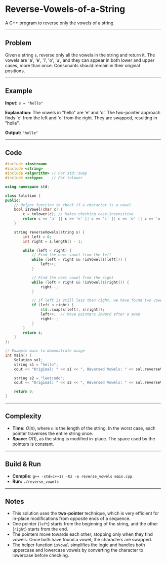 # Reverse-Vowels-of-a-String

A C++ program to reverse only the vowels of a string.

-----

## Problem

Given a string `s`, reverse only all the vowels in the string and return it. The vowels are 'a', 'e', 'i', 'o', 'u', and they can appear in both lower and upper cases, more than once. Consonants should remain in their original positions.

-----

## Example

**Input:** `s = "hello"`

**Explanation:**
The vowels in "hello" are 'e' and 'o'. The two-pointer approach finds 'e' from the left and 'o' from the right. They are swapped, resulting in "holle".

**Output:** `"holle"`

-----

## Code

```cpp
#include <iostream>
#include <string>
#include <algorithm> // For std::swap
#include <cctype>    // For tolower

using namespace std;

class Solution {
public:
    // Helper function to check if a character is a vowel
    bool isVowel(char c) {
        c = tolower(c); // Makes checking case-insensitive
        return c == 'a' || c == 'e' || c == 'i' || c == 'o' || c == 'u';
    }

    string reverseVowels(string s) {
        int left = 0;
        int right = s.length() - 1;

        while (left < right) {
            // Find the next vowel from the left
            while (left < right && !isVowel(s[left])) {
                left++;
            }

            // Find the next vowel from the right
            while (left < right && !isVowel(s[right])) {
                right--;
            }

            // If left is still less than right, we have found two vowels to swap
            if (left < right) {
                std::swap(s[left], s[right]);
                left++;  // Move pointers inward after a swap
                right--;
            }
        }
        return s;
    }
};

// Example main to demonstrate usage
int main() {
    Solution sol;
    string s1 = "hello";
    cout << "Original: " << s1 << ", Reversed Vowels: " << sol.reverseVowels(s1) << endl; // Output: holle

    string s2 = "leetcode";
    cout << "Original: " << s2 << ", Reversed Vowels: " << sol.reverseVowels(s2) << endl; // Output: leotcede

    return 0;
}
```

-----

## Complexity

  - **Time:** $O(n)$, where `n` is the length of the string. In the worst case, each pointer traverses the entire string once.
  - **Space:** $O(1)$, as the string is modified in-place. The space used by the pointers is constant.

-----

## Build & Run

  - **Compile:** `g++ -std=c++17 -O2 -o reverse_vowels main.cpp`
  - **Run:** `./reverse_vowels`

-----

## Notes

  - This solution uses the **two-pointer** technique, which is very efficient for in-place modifications from opposite ends of a sequence.
  - One pointer (`left`) starts from the beginning of the string, and the other (`right`) starts from the end.
  - The pointers move towards each other, stopping only when they find vowels. Once both have found a vowel, the characters are swapped.
  - The helper function `isVowel` simplifies the logic and handles both uppercase and lowercase vowels by converting the character to lowercase before checking.

